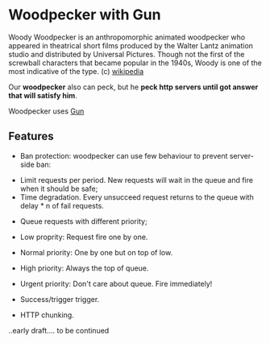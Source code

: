 Woodpecker with Gun
======

Woody Woodpecker is an anthropomorphic animated woodpecker who appeared in theatrical short films produced by the Walter Lantz animation studio and distributed by Universal Pictures. Though not the first of the screwball characters that became popular in the 1940s, Woody is one of the most indicative of the type. (c) [wikipedia](https://en.wikipedia.org/wiki/Woody_Woodpecker)

Our **woodpecker** also can peck, but he **peck http servers until got answer that will satisfy him**.

Woodpecker uses [Gun](https://github.com/ninenines/gun)

Features
-----

 *  Ban protection: woodpecker can use few behaviour to prevent server-side ban:
 - Limit requests per period.  New requests will wait in the queue and fire when it should be safe;
 - Time degradation.  Every unsucceed request returns to the queue with delay * n of fail requests. 

 *  Queue requests with different priority;
- Low proprity:
Request fire one by one.

- Normal priority:
One by one but on top of low.

- High priority:
Always the top of queue.

- Urgent priority:
Don't care about queue. Fire immediately!

 *  Success/trigger trigger.

 *  HTTP chunking.


..early draft.... to be continued 
